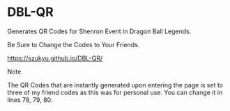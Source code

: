 # DBL-QR

Generates QR Codes for Shenron Event in Dragon Ball Legends. 

Be Sure to Change the Codes to Your Friends. 

https://szukyu.github.io/DBL-QR/

> [!NOTE]
> The QR Codes that are instantly generated upon entering the page is set to three of my friend codes as this was for personal use. You can change it in lines 78, 79, 80. 